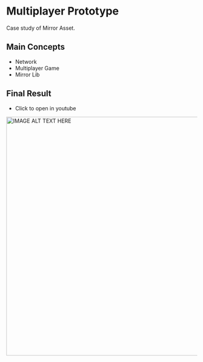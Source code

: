 # Multiplayer Prototype
Case study of Mirror Asset.

## Main Concepts

- Network
- Multiplayer Game
- Mirror Lib

## Final Result
- Click to open in youtube

<a href="https://www.youtube.com/watch?v=6S31bw6Zu_k" 
target="_blank"><img src="http://img.youtube.com/vi/6S31bw6Zu_k/0.jpg" 
alt="IMAGE ALT TEXT HERE" width="840" height="630" border="0" /></a>

